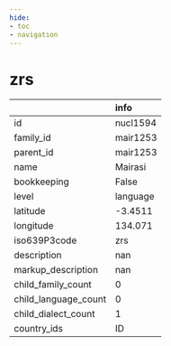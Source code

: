 ```yaml
---
hide:
- toc
- navigation
---
```

# zrs
|                      | info     |
|:---------------------|:---------|
| id                   | nucl1594 |
| family_id            | mair1253 |
| parent_id            | mair1253 |
| name                 | Mairasi  |
| bookkeeping          | False    |
| level                | language |
| latitude             | -3.4511  |
| longitude            | 134.071  |
| iso639P3code         | zrs      |
| description          | nan      |
| markup_description   | nan      |
| child_family_count   | 0        |
| child_language_count | 0        |
| child_dialect_count  | 1        |
| country_ids          | ID       |